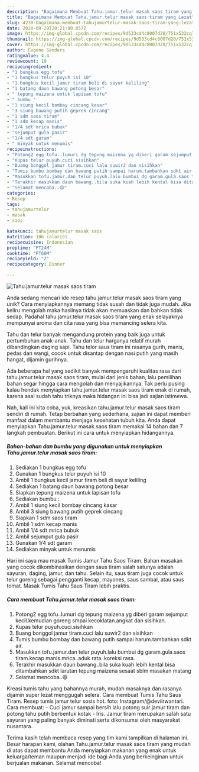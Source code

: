 ```yaml
---
description: "Bagaimana Membuat Tahu.jamur.telur masak saos tiram yang Lezat"
title: "Bagaimana Membuat Tahu.jamur.telur masak saos tiram yang Lezat"
slug: 4238-bagaimana-membuat-tahujamurtelur-masak-saos-tiram-yang-lezat
date: 2020-09-29T20:21:00.857Z
image: https://img-global.cpcdn.com/recipes/9d533cd4c8007d28/751x532cq70/tahujamurtelur-masak-saos-tiram-foto-resep-utama.jpg
thumbnail: https://img-global.cpcdn.com/recipes/9d533cd4c8007d28/751x532cq70/tahujamurtelur-masak-saos-tiram-foto-resep-utama.jpg
cover: https://img-global.cpcdn.com/recipes/9d533cd4c8007d28/751x532cq70/tahujamurtelur-masak-saos-tiram-foto-resep-utama.jpg
author: Eugene Sanders
ratingvalue: 4.4
reviewcount: 10
recipeingredient:
- "1 bungkus egg tofu"
- "1 bungkus telur puyuh isi 10"
- "1 bungkus kecil jamur tiram beli di sayur keliling"
- "1 batang daun bawang potong besar"
- " tepung maizena untuk lapisan tofu"
- " bumbu "
- "1 siung kecil bombay cincang kasar"
- "3 siung bawang putih geprek cincang"
- "1 sdm saos tiram"
- "1 sdm kecap manis"
- "1/4 sdt mrica bubuk"
- "sejumput gula pasir"
- "1/4 sdt garam"
- " minyak untuk menumis"
recipeinstructions:
- "Potong2 egg tofu..lumuri dg tepung maizena yg diberi garam sejumput kecil.kemudian goreng smpai kecoklatan.angkat dan sisihkan."
- "Kupas telur puyuh.cuci.sisihkan"
- "Buang bonggol jamur tiram.cuci lalu suwir2 dan sisihkan"
- "Tumis bumbu bombay dan bawang putih sampai harum.tambahkan sdkt air."
- "Masukkan tofu.jamur.dan telur puyuh.lalu bumbui dg garam.gula.saos tiram.kecap manis.mrica..aduk rata..koreksi rasa."
- "Terakhir masukkan daun bawang..bila suka kuah lebih kental bisa ditambahkan sdkt larutan tepung maizena sesaat sblm masakan matang"
- "Selamat mencoba..😄"
categories:
- Resep
tags:
- tahujamurtelur
- masak
- saos

katakunci: tahujamurtelur masak saos 
nutrition: 106 calories
recipecuisine: Indonesian
preptime: "PT24M"
cooktime: "PT60M"
recipeyield: "2"
recipecategory: Dinner

---
```



![Tahu.jamur.telur masak saos tiram](https://img-global.cpcdn.com/recipes/9d533cd4c8007d28/751x532cq70/tahujamurtelur-masak-saos-tiram-foto-resep-utama.jpg)

Anda sedang mencari ide resep tahu.jamur.telur masak saos tiram yang unik? Cara menyiapkannya memang tidak susah dan tidak juga mudah. Jika keliru mengolah maka hasilnya tidak akan memuaskan dan bahkan tidak sedap. Padahal tahu.jamur.telur masak saos tiram yang enak selayaknya mempunyai aroma dan cita rasa yang bisa memancing selera kita.

Tahu dan telur banyak mengandung protein yang baik juga untuk pertumbuhan anak-anak. Tahu dan telur harganya relatif murah dibandingkan daging sapi. Tahu telor saus tiram ini rasanya gurih, manis, pedas dan wangi, cocok untuk disantap dengan nasi putih yang masih hangat, dijamin gurihnya.

Ada beberapa hal yang sedikit banyak mempengaruhi kualitas rasa dari tahu.jamur.telur masak saos tiram, mulai dari jenis bahan, lalu pemilihan bahan segar hingga cara mengolah dan menyajikannya. Tak perlu pusing kalau hendak menyiapkan tahu.jamur.telur masak saos tiram enak di rumah, karena asal sudah tahu triknya maka hidangan ini bisa jadi sajian istimewa.


Nah, kali ini kita coba, yuk, kreasikan tahu.jamur.telur masak saos tiram sendiri di rumah. Tetap berbahan yang sederhana, sajian ini dapat memberi manfaat dalam membantu menjaga kesehatan tubuh kita. Anda dapat menyiapkan Tahu.jamur.telur masak saos tiram memakai 14 bahan dan 7 langkah pembuatan. Berikut ini cara untuk menyiapkan hidangannya.

<!--inarticleads1-->

##### Bahan-bahan dan bumbu yang digunakan untuk menyiapkan Tahu.jamur.telur masak saos tiram:

1. Sediakan 1 bungkus egg tofu
1. Gunakan 1 bungkus telur puyuh isi 10
1. Ambil 1 bungkus kecil jamur tiram beli di sayur keliling
1. Sediakan 1 batang daun bawang potong besar
1. Siapkan  tepung maizena untuk lapisan tofu
1. Sediakan  bumbu :
1. Ambil 1 siung kecil bombay cincang kasar
1. Ambil 3 siung bawang putih geprek cincang
1. Siapkan 1 sdm saos tiram
1. Ambil 1 sdm kecap manis
1. Ambil 1/4 sdt mrica bubuk
1. Ambil sejumput gula pasir
1. Gunakan 1/4 sdt garam
1. Sediakan  minyak untuk menumis


Hari ini saya mau masak Tumis Jamur Tahu Saos Tiram. Bahan masakan yang cocok dikombinasikan dengan saus tiram salah satunya adalah sayuran, daging, jamur, dan tahu. Selain itu, saus tiram juga cocok untuk telur goreng sebagai pengganti kecap, mayones, saus sambal, atau saus tomat. Masak Tumis Tahu Saus Tiram lebih praktis. 

<!--inarticleads2-->

##### Cara membuat Tahu.jamur.telur masak saos tiram:

1. Potong2 egg tofu..lumuri dg tepung maizena yg diberi garam sejumput kecil.kemudian goreng smpai kecoklatan.angkat dan sisihkan.
1. Kupas telur puyuh.cuci.sisihkan
1. Buang bonggol jamur tiram.cuci lalu suwir2 dan sisihkan
1. Tumis bumbu bombay dan bawang putih sampai harum.tambahkan sdkt air.
1. Masukkan tofu.jamur.dan telur puyuh.lalu bumbui dg garam.gula.saos tiram.kecap manis.mrica..aduk rata..koreksi rasa.
1. Terakhir masukkan daun bawang..bila suka kuah lebih kental bisa ditambahkan sdkt larutan tepung maizena sesaat sblm masakan matang
1. Selamat mencoba..😄


Kreasi tumis tahu yang bahannya murah, mudah masaknya dan rasanya dijamin super lezat menggugah selera. Cara membuat Tumis Tahu Saus Tiram. Resep tumis jamur telur sosis hot. foto: Instagram/@deviirwantari. Cara membuat: - Cuci jamur sampai bersih lalu potong suir jamur tiram dan potong tahu putih berbentuk kotak - Iris. Jamur tiram merupakan salah satu sayuran yang paling banyak diminati serta dikonsumsi oleh masyarakat nusantara. 

Terima kasih telah membaca resep yang tim kami tampilkan di halaman ini. Besar harapan kami, olahan Tahu.jamur.telur masak saos tiram yang mudah di atas dapat membantu Anda menyiapkan makanan yang enak untuk keluarga/teman maupun menjadi ide bagi Anda yang berkeinginan untuk berjualan makanan. Selamat mencoba!
